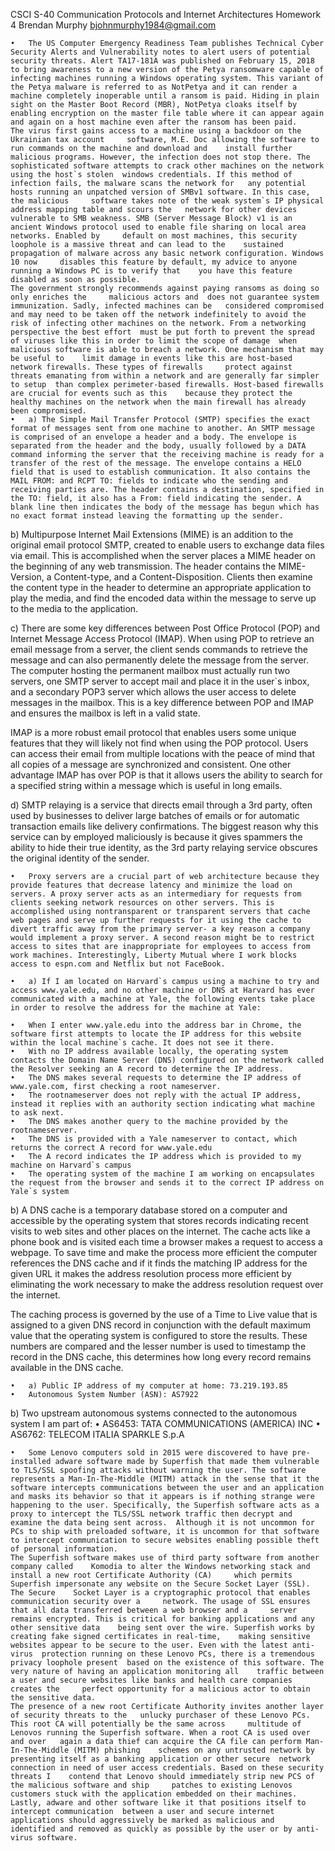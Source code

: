 CSCI S-40 Communication Protocols and Internet Architectures
Homework 4
Brendan Murphy
bjohnmurphy1984@gmail.com

	•	The US Computer Emergency Readiness Team publishes Technical Cyber Security Alerts and Vulnerability notes to alert users of potential security threats. Alert TA17-181A was published on February 15, 2018 to bring awareness to a new version of the Petya ransomware capable of infecting machines running a Windows operating system. This variant of the Petya malware is referred to as NotPetya and it can render a machine completely inoperable until a ransom is paid. Hiding in plain sight on the Master Boot Record (MBR), NotPetya cloaks itself by enabling encryption on the master file table where it can appear again and again on a host machine even after the ransom has been paid.
	The virus first gains access to a machine using a backdoor on the Ukrainian tax account 	software, M.E. Doc allowing the software to run commands on the machine and download and 	install further malicious programs. However, the infection does not stop there. The 	sophisticated software attempts to crack other machines on the network using the host`s stolen 	windows credentials. If this method of infection fails, the malware scans the network for 	any potential hosts running an unpatched version of SMBv1 software. In this case, the malicious 	software takes note of the weak system`s IP physical address mapping table and scours the 	network for other devices vulnerable to SMB weakness. SMB (Server Message Block) v1 is an 	ancient Windows protocol used to enable file sharing on local area networks. Enabled by 	default on most machines, this security loophole is a massive threat and can lead to the 	sustained propagation of malware across any basic network configuration. Windows 10 now 	disables this feature by default, my advice to anyone running a Windows PC is to verify that 	you have this feature disabled as soon as possible.
	The government strongly recommends against paying ransoms as doing so only enriches the 	malicious actors and  does not guarantee system immunization. Sadly, infected machines can be 	considered compromised and may need to be taken off the network indefinitely to avoid the 	risk of infecting other machines on the network. From a networking perspective the best effort 	must be put forth to prevent the spread of viruses like this in order to limit the scope of damage 	when malicious software is able to breach a network. One mechanism that may be useful to	limit damage in events like this are host-based network firewalls. These types of firewalls 	protect against 	threats emanating from within a network and are generally far simpler to setup 	than complex perimeter-based firewalls. Host-based firewalls are crucial for events such as this 	because they protect the healthy machines on the network when the main firewall has already 	been compromised.
	•	a) The Simple Mail Transfer Protocol (SMTP) specifies the exact format of messages sent from one machine to another. An SMTP message is comprised of an envelope a header and a body. The envelope is separated from the header and the body, usually followed by a DATA command informing the server that the receiving machine is ready for a transfer of the rest of the message. The envelope contains a HELO field that is used to establish communication. It also contains the MAIL FROM: and RCPT TO: fields to indicate who the sending and receiving parties are. The header contains a destination, specified in the TO: field, it also has a From: field indicating the sender. A blank line then indicates the body of the message has begun which has no exact format instead leaving the formatting up the sender.

b) Multipurpose Internet Mail Extensions (MIME) is an addition to the original email protocol SMTP, created to enable users to exchange data files via email. This is accomplished when the server places a MIME header on the beginning of any web transmission. The header contains the MIME-Version, a Content-type, and a Content-Disposition. Clients then examine the content type in the header to determine an appropriate application to play the media, and find the encoded data within the message to serve up to the media to the application.

c) There are some key differences between Post Office Protocol (POP) and Internet Message Access Protocol (IMAP). When using POP to retrieve an email message from a server, the client sends commands to retrieve the message and can also permanently delete the message from the server. The computer hosting the permanent mailbox must actually run two servers, one SMTP server to accept mail and place it in the user`s inbox, and a secondary POP3 server which allows the user access to delete messages in the mailbox. This is a key difference between POP and IMAP and ensures the mailbox is left in a valid state.

IMAP is a more robust email protocol that enables users some unique features that they will likely not find when using the POP protocol. Users can access their email from multiple locations with the peace of mind that all copies of a message are synchronized and consistent. One other advantage IMAP has over POP is that it allows users the ability to search for a specified string within a message which is useful in long emails.

d) SMTP relaying is a service that directs email through a 3rd party, often used by businesses to deliver large batches of emails or for automatic transaction emails like delivery confirmations. The biggest reason why this service can by employed maliciously is because it gives spammers the ability to hide their true identity, as the 3rd party relaying service obscures the original identity of the sender.

	•	Proxy servers are a crucial part of web architecture because they provide features that decrease latency and minimize the load on servers. A proxy server acts as an intermediary for requests from clients seeking network resources on other servers. This is accomplished using nontransparent or transparent servers that cache web pages and serve up further requests for it using the cache to divert traffic away from the primary server- a key reason a company would implement a proxy server. A second reason might be to restrict access to sites that are inappropriate for employees to access from work machines. Interestingly, Liberty Mutual where I work blocks access to espn.com and Netflix but not FaceBook. 

	•	a) If I am located on Harvard`s campus using a machine to try and access www.yale.edu, and no other machine or DNS at Harvard has ever communicated with a machine at Yale, the following events take place in order to resolve the address for the machine at Yale:

	•	When I enter www.yale.edu into the address bar in Chrome, the software first attempts to locate the IP address for this website within the local machine`s cache. It does not see it there.
	•	With no IP address available locally, the operating system contacts the Domain Name Server (DNS) configured on the network called the Resolver seeking an A record to determine the IP address.
	•	The DNS makes several requests to determine the IP address of www.yale.com, first checking a root nameserver.
	•	The rootnameserver does not reply with the actual IP address, instead it replies with an authority section indicating what machine to ask next.
	•	The DNS makes another query to the machine provided by the rootnameserver.
	•	The DNS is provided with a Yale nameserver to contact, which returns the correct A record for www.yale.edu
	•	The A record indicates the IP address which is provided to my machine on Harvard`s campus
	•	The operating system of the machine I am working on encapsulates the request from the browser and sends it to the correct IP address on Yale`s system

b) A DNS cache is a temporary database stored on a computer and accessible by the operating system that stores records indicating recent visits to web sites and other places on the internet. The cache acts like a phone book and is visited each time a browser makes a request to access a webpage. To save time and make the process more efficient the computer references the DNS cache and if it finds the matching IP address for the given URL it makes the address resolution process more efficient by eliminating the work necessary to make the address resolution request over the internet.

The caching process is governed by the use of a Time to Live value that is assigned to a given DNS record in conjunction with the default maximum value that the operating system is configured to store the results. These numbers are compared and the lesser number is used to timestamp the record in the DNS cache, this determines how long every record remains available in the DNS cache.


	•	a) Public IP address of my computer at home: 73.219.193.85
	•	Autonomous System Number (ASN): AS7922
b) Two upstream autonomous systems connected to the autonomous system I am part of:
	•	AS6453: TATA COMMUNICATIONS (AMERICA) INC
	•	AS6762: TELECOM ITALIA SPARKLE S.p.A

	•	Some Lenovo computers sold in 2015 were discovered to have pre-installed adware software made by Superfish that made them vulnerable to TLS/SSL spoofing attacks without warning the user. The software represents a Man-In-The-Middle (MITM) attack in the sense that it the software intercepts communications between the user and an application and masks its behavior so that it appears is if nothing strange were happening to the user. Specifically, the Superfish software acts as a proxy to intercept the TLS/SSL network traffic then decrypt and examine the data being sent across.  Although it is not uncommon for PCs to ship with preloaded software, it is uncommon for that software to intercept communication to secure websites enabling possible theft of personal information.
	The Superfish software makes use of third party software from another company called 	Komodia to alter the Windows networking stack and install a new root Certificate Authority (CA) 	which permits Superfish impersonate any website on the Secure Socket Layer (SSL). The Secure 	Socket Layer is a cryptographic protocol that enables communication security over a 	network. The usage of SSL ensures that all data transferred between a web browser and a 	server remains encrypted. This is critical for banking applications and any other sensitive data 	being sent over the wire. Superfish works by creating fake signed certificates in real-time, 	making sensitive websites appear to be secure to the user. Even with the latest anti-virus 	protection running on these Lenovo PCs, there is a tremendous privacy loophole present 	based on the existence of this software. The very nature of having an application monitoring all 	traffic between a user and secure websites like banks and health care companies creates the 	perfect opportunity for a malicious actor to obtain the sensitive data.
	The presence of a new root Certificate Authority invites another layer of security threats to the 	unlucky purchaser of these Lenovo PCs. This root CA will potentially be the same across 	multitude of Lenovos running the Superfish software. When a root CA is used over and over 	again a data thief can acquire the CA file can perform Man-In-The-Middle (MITM) phishing 	schemes on any untrusted network by presenting itself as a banking application or other secure 	network connection in need of user access credentials. Based on these security threats I 	contend that Lenovo should immediately strip new PCS of the malicious software and ship 	patches to existing Lenovos customers stuck with the application embedded on their machines. 	Lastly, adware and other software like it that positions itself to intercept communication 	between a user and secure internet applications should aggressively be marked as malicious and 	identified and removed as quickly as possible by the user or by anti-virus software.
	

